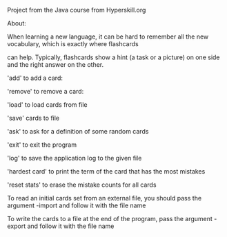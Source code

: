 Project from the Java course from Hyperskill.org

About:

When learning a new language, it can be hard to remember all the new vocabulary, which is exactly where flashcards 

can help. Typically, flashcards show a hint (a task or a picture) on one side and the right answer on the other. 

'add' to add a card:

'remove' to remove a card: 

'load' to load cards from file

'save' cards to file

'ask' to ask for a definition of some random cards

'exit' to exit the program

'log' to save the application log to the given file

'hardest card' to print the term of the card that has the most mistakes

'reset stats' to erase the mistake counts for all cards


To read an initial cards set from an external file, you should pass the argument -import and follow it with the file name

To write the cards to a file at the end of the program, pass the argument -export and follow it with the file name
